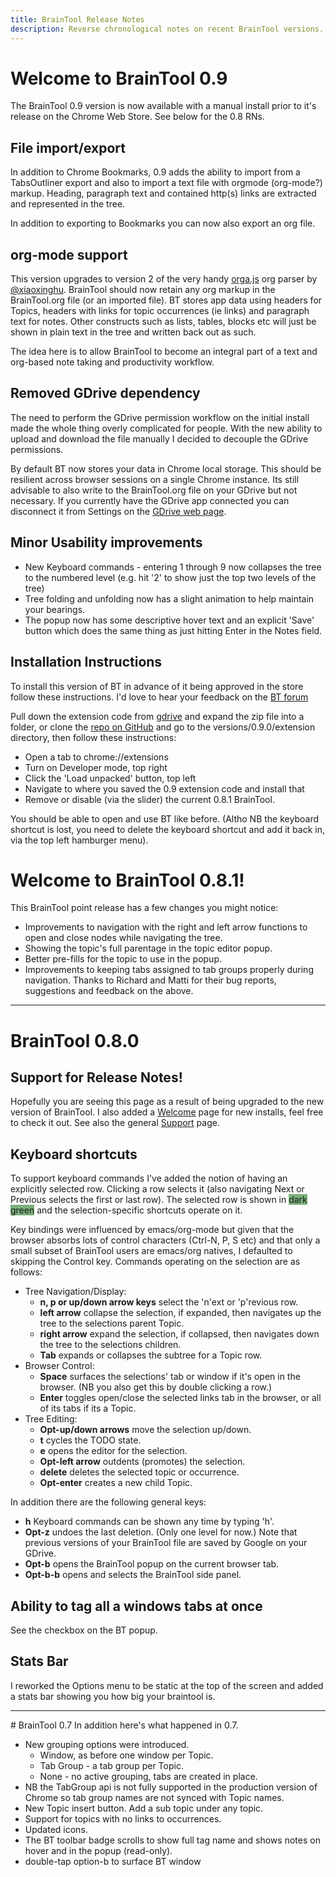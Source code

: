 ```yaml
---
title: BrainTool Release Notes
description: Reverse chronological notes on recent BrainTool versions.
---
```


# Welcome to BrainTool 0.9
The BrainTool 0.9 version is now available with a manual install prior to it's release on the Chrome Web Store. See below for the 0.8 RNs.

## File import/export
In addition to Chrome Bookmarks, 0.9 adds the ability to import from a TabsOutliner export and also to import a text file with orgmode (org-mode?) markup. Heading, paragraph text and contained http(s) links are extracted and represented in the tree.

In addition to exporting to Bookmarks you can now also export an org file.

## org-mode support
This version upgrades to version 2 of the very handy [orga.js](https://github.com/orgapp/orgajs) org parser by [@xiaoxinghu](https://github.com/orgapp/orgajs/commits?author=xiaoxinghu). BrainTool should now retain any org markup in the BrainTool.org file (or an imported file). BT stores app data using headers for Topics, headers with links for topic occurrences (ie links) and paragraph text for notes. Other constructs such as lists, tables, blocks etc will just be shown in plain text in the tree and written back out as such.

The idea here is to allow BrainTool to become an integral part of a text and org-based note taking and productivity workflow.

## Removed GDrive dependency
The need to perform the GDrive permission workflow on the initial install made the whole thing overly complicated for people. With the new ability to upload and download the file manually I decided to decouple the GDrive permissions.

By default BT now stores your data in Chrome local storage. This should be resilient across browser sessions on a single Chrome instance. Its still advisable to also write to the BrainTool.org file on your GDrive but not necessary. If you currently have the GDrive app connected you can disconnect it from Settings on the [GDrive web page](https://drive.google.com).

## Minor Usability improvements
 * New Keyboard commands - entering 1 through 9 now collapses the tree to the numbered level (e.g. hit '2' to show just the top two levels of the tree)
 * Tree folding and unfolding now has a slight animation to help maintain your bearings.
 * The popup now has some descriptive hover text and an explicit 'Save' button which does the same thing as just hitting Enter in the Notes field.

## Installation Instructions
To install this version of BT in advance of it being approved in the store follow these instructions. I'd love to hear your feedback on the [BT forum](https://groups.google.com/u/0/g/braintool-discussion)

Pull down the extension code from [gdrive](https://drive.google.com/file/d/1sH61ru0d2IVmVdyEj7Ve8AxOmc1MK_Cs/view?usp=sharing) and expand the zip file into a folder, or clone the [repo on GitHub](https://github.com/tconfrey/BrainTool) and go to the versions/0.9.0/extension directory, then follow these instructions:
 * Open a tab to chrome://extensions
 * Turn on Developer mode, top right
 * Click the 'Load unpacked' button, top left
 * Navigate to where you saved the 0.9 extension code and install that
 * Remove or disable (via the slider) the current 0.8.1 BrainTool.
 
You should be able to open and use BT like before. (Altho NB the keyboard shortcut is lost, you need to delete the keyboard shortcut and add it back in, via the top left hamburger menu).

# Welcome to BrainTool 0.8.1!

This BrainTool point release has a few changes you might notice:
  - Improvements to navigation with the right and left arrow functions to open and close nodes while navigating the tree.
  - Showing the topic's full parentage in the topic editor popup.
  - Better pre-fills for the topic to use in the popup.
  - Improvements to keeping tabs assigned to tab groups properly during navigation.
Thanks to Richard and Matti for their bug reports, suggestions and feedback on the above.

<hr/>

# BrainTool 0.8.0

## Support for Release Notes!
Hopefully you are seeing this page as a result of being upgraded to the new version of BrainTool. I also added a [Welcome](welcome.md) page for new installs, feel free to check it out. See also the general [Support](../support.md) page.

## Keyboard shortcuts
To support keyboard commands I've added the notion of having an explicitly selected row. Clicking a row selects it (also navigating Next or Previous selects the first or last row). The selected row is shown in <span style="background-color:#7bb07b">dark green</span> and the selection-specific shortcuts operate on it. 

Key bindings were influenced by emacs/org-mode but given that the browser absorbs lots of control characters (Ctrl-N, P, S etc) and that only a small subset of BrainTool users are emacs/org natives, I defaulted to skipping the Control key. Commands operating on the selection are as follows:
  - Tree Navigation/Display:
    - <b>n, p or up/down arrow keys</b> select the 'n'ext or 'p'revious row.
    - <b>left arrow</b> collapse the selection, if expanded, then navigates up the tree to the selections parent Topic.
    - <b>right arrow</b> expand the selection, if collapsed, then navigates down the tree to the selections children.
    - <b>Tab</b> expands or collapses the subtree for a Topic row.
  - Browser Control:
    - <b>Space</b> surfaces the selections' tab or window if it's open in the browser. (NB you also get this by double clicking a row.)
    - <b>Enter</b> toggles open/close the selected links tab in the browser, or all of its tabs if its a Topic.
  - Tree Editing:
    - <b>Opt-up/down arrows</b> move the selection up/down.
    - <b>t</b> cycles the TODO state.
    - <b>e</b> opens the editor for the selection.
    - <b>Opt-left arrow</b> outdents (promotes) the selection.
    - <b>delete</b> deletes the selected topic or occurrence.
    - <b>Opt-enter</b> creates a new child Topic.

In addition there are the following general keys:
  - <b>h</b> Keyboard commands can be shown any time by typing 'h'.
  - <b>Opt-z</b> undoes the last deletion. (Only one level for now.) Note that previous versions of your BrainTool file are saved by Google on your GDrive.
  - <b>Opt-b</b> opens the BrainTool popup on the current browser tab.
  - <b>Opt-b-b</b> opens and selects the BrainTool side panel.

## Ability to tag all a windows tabs at once
See the checkbox on the BT popup.

## Stats Bar
I reworked the Options menu to be static at the top of the screen and added a stats bar showing you how big your braintool is.

<hr/>
# BrainTool 0.7
In addition here's what happened in 0.7.


- New grouping options were introduced. 
    - Window, as before one window per Topic. 
    - Tab Group - a tab group per Topic. 
    - None - no active grouping, tabs are created in place.
- NB the TabGroup api is not fully supported in the production version of Chrome so tab group names are not synced with Topic names.
- New Topic insert button. Add a sub topic under any topic.
- Support for topics with no links to occurrences.
- Updated icons. 
- The BT toolbar badge scrolls to show full tag name and shows notes on hover and in the popup (read-only).
- double-tap option-b to surface BT window
